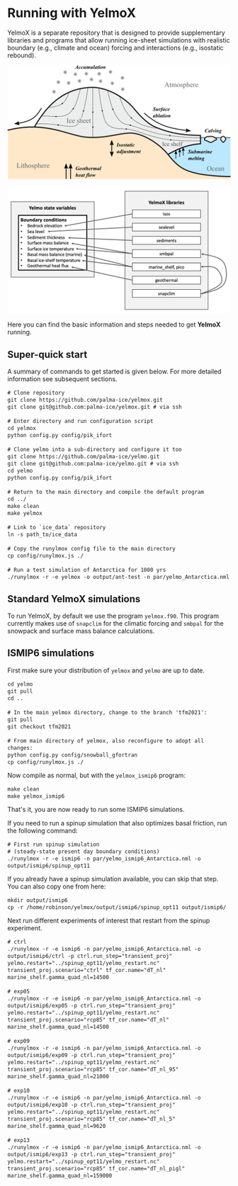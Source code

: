 # Running with YelmoX

YelmoX is a separate repository that is designed to provide supplementary libraries and programs that allow running ice-sheet simulations with realistic boundary (e.g., climate and ocean) forcing and interactions (e.g., isostatic rebound).

![Ice sheet interactions](img/yelmo_test_color.png)

![YelmoX interface](img/yelmox_overview.png)

Here you can find the basic information and steps needed to get **YelmoX** running.

## Super-quick start

A summary of commands to get started is given below. For more detailed information see subsequent sections.

```
# Clone repository
git clone https://github.com/palma-ice/yelmox.git
git clone git@github.com:palma-ice/yelmox.git # via ssh

# Enter directory and run configuration script
cd yelmox
python config.py config/pik_ifort 

# Clone yelmo into a sub-directory and configure it too 
git clone https://github.com/palma-ice/yelmo.git
git clone git@github.com:palma-ice/yelmo.git # via ssh
cd yelmo 
python config.py config/pik_ifort 

# Return to the main directory and compile the default program
cd ../
make clean 
make yelmox 

# Link to `ice_data` repository
ln -s path_to/ice_data 

# Copy the runylmox config file to the main directory
cp config/runylmox.js ./

# Run a test simulation of Antarctica for 1000 yrs
./runylmox -r -e yelmox -o output/ant-test -n par/yelmo_Antarctica.nml
```

## Standard YelmoX simulations 

To run YelmoX, by default we use the program `yelmox.f90`. This program currently makes use of `snapclim` for the climatic forcing and `smbpal` for the snowpack and surface mass balance calculations.

## ISMIP6 simulations 

First make sure your distribution of `yelmox` and `yelmo` are up to date.

```
cd yelmo
git pull 
cd ..

# In the main yelmox directory, change to the branch 'tfm2021': 
git pull 
git checkout tfm2021

# From main directory of yelmox, also reconfigure to adopt all changes:
python config.py config/snowball_gfortran 
cp config/runylmox.js ./
```

Now compile as normal, but with the `yelmox_ismip6` program:

```
make clean 
make yelmox_ismip6 
```

That's it, you are now ready to run some ISMIP6 simulations. 

If you need to run a spinup simulation that also optimizes basal friction, run the following command:

```
# First run spinup simulation
# (steady-state present day boundary conditions)
./runylmox -r -e ismip6 -n par/yelmo_ismip6_Antarctica.nml -o output/ismip6/spinup_opt11
```

If you already have a spinup simulation available, you can skip that step. You can also copy one from here:

```
mkdir output/ismip6
cp -r /home/robinson/yelmox/output/ismip6/spinup_opt11 output/ismip6/
```

Next run different experiments of interest that restart from the spinup experiment.

```
# ctrl
./runylmox -r -e ismip6 -n par/yelmo_ismip6_Antarctica.nml -o output/ismip6/ctrl -p ctrl.run_step="transient_proj" yelmo.restart="../spinup_opt11/yelmo_restart.nc" transient_proj.scenario="ctrl" tf_cor.name="dT_nl" marine_shelf.gamma_quad_nl=14500

# exp05
./runylmox -r -e ismip6 -n par/yelmo_ismip6_Antarctica.nml -o output/ismip6/exp05 -p ctrl.run_step="transient_proj" yelmo.restart="../spinup_opt11/yelmo_restart.nc" transient_proj.scenario="rcp85" tf_cor.name="dT_nl" marine_shelf.gamma_quad_nl=14500

# exp09
./runylmox -r -e ismip6 -n par/yelmo_ismip6_Antarctica.nml -o output/ismip6/exp09 -p ctrl.run_step="transient_proj" yelmo.restart="../spinup_opt11/yelmo_restart.nc" transient_proj.scenario="rcp85" tf_cor.name="dT_nl_95" marine_shelf.gamma_quad_nl=21000

# exp10
./runylmox -r -e ismip6 -n par/yelmo_ismip6_Antarctica.nml -o output/ismip6/exp10 -p ctrl.run_step="transient_proj" yelmo.restart="../spinup_opt11/yelmo_restart.nc" transient_proj.scenario="rcp85" tf_cor.name="dT_nl_5" marine_shelf.gamma_quad_nl=9620

# exp13
./runylmox -r -e ismip6 -n par/yelmo_ismip6_Antarctica.nml -o output/ismip6/exp13 -p ctrl.run_step="transient_proj" yelmo.restart="../spinup_opt11/yelmo_restart.nc" transient_proj.scenario="rcp85" tf_cor.name="dT_nl_pigl" marine_shelf.gamma_quad_nl=159000

```